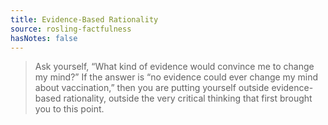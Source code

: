 ```yaml
---
title: Evidence-Based Rationality
source: rosling-factfulness
hasNotes: false
---
```


> Ask yourself, “What kind of evidence would convince me to change my mind?” If the answer is “no evidence could ever change my mind about vaccination,” then you are putting yourself outside evidence-based rationality, outside the very critical thinking that first brought you to this point.

